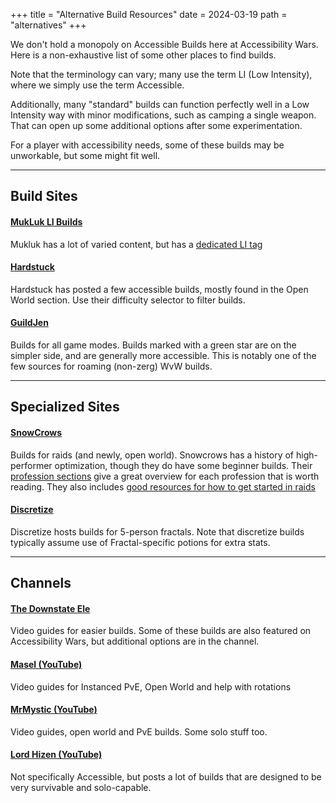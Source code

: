 +++
title = "Alternative Build Resources"
date = 2024-03-19
path = "alternatives"
+++

We don't hold a monopoly on Accessible Builds here at Accessibility Wars. Here is a non-exhaustive list of some other places to find builds.

Note that the terminology can vary; many use the term LI (Low Intensity), where we simply use the term Accessible.

Additionally, many "standard" builds can function perfectly well in a Low Intensity way with minor modifications, such as camping a single weapon. That can open up some additional options after some experimentation.

For a player with accessibility needs, some of these builds may be unworkable, but some might fit well.

---

## Build Sites

#### [MukLuk LI Builds](https://mukluklabs.com/gw2-build/tag/Low+Intensity)

Mukluk has a lot of varied content, but has a [dedicated LI tag](https://mukluklabs.com/gw2-build/tag/Low+Intensity)

#### [Hardstuck](https://hardstuck.gg)

Hardstuck has posted a few accessible builds, mostly found in the Open World section. Use their difficulty selector to filter builds.

#### [GuildJen](https://guildjen.com/builds/)

Builds for all game modes. Builds marked with a green star are on the simpler side, and are generally more accessible. This is
notably one of the few sources for roaming (non-zerg) WvW builds. 

---

## Specialized Sites

#### [SnowCrows](https://snowcrows.com/)

Builds for raids (and newly, open world). Snowcrows has a history of high-performer optimization, though they do have some beginner builds.
Their [profession sections](https://snowcrows.com/guides/professions) give a great overview for each profession that is worth reading.
They also includes [good resources for how to get started in raids](https://snowcrows.com/guides/getting-started)

#### [Discretize](https://discretize.eu/)

Discretize hosts builds for 5-person fractals. Note that discretize builds typically assume use of Fractal-specific potions for extra stats.

---

## Channels

#### [The Downstate Ele](https://www.youtube.com/@TheDownstateEle)

Video guides for easier builds. Some of these builds are also featured on Accessibility Wars, but additional options are in the channel.

#### [Masel (YouTube)](https://www.youtube.com/@MaselMMO)

Video guides for Instanced PvE, Open World and help with rotations

#### [MrMystic (YouTube)](https://www.youtube.com/c/MrMystic1)

Video guides, open world and PvE builds. Some solo stuff too.

#### [Lord Hizen (YouTube)](https://www.youtube.com/c/lordhizen)

Not specifically Accessible, but posts a lot of builds that are designed to be very survivable and solo-capable.

